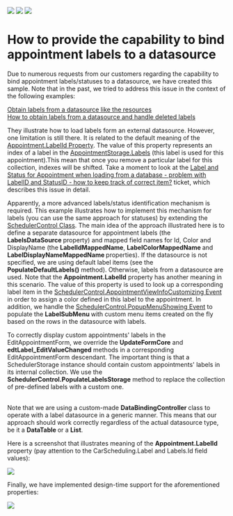 <!-- default badges list -->
![](https://img.shields.io/endpoint?url=https://codecentral.devexpress.com/api/v1/VersionRange/128635871/14.2.3%2B)
[![](https://img.shields.io/badge/Open_in_DevExpress_Support_Center-FF7200?style=flat-square&logo=DevExpress&logoColor=white)](https://supportcenter.devexpress.com/ticket/details/E4176)
[![](https://img.shields.io/badge/📖_How_to_use_DevExpress_Examples-e9f6fc?style=flat-square)](https://docs.devexpress.com/GeneralInformation/403183)
<!-- default badges end -->
# How to provide the capability to bind appointment labels to a datasource


<p>Due to numerous requests from our customers regarding the capability to bind appointment labels/statuses to a datasource, we have created this sample. Note that in the past, we tried to address this issue in the context of the following examples:</p><p><a href="https://www.devexpress.com/Support/Center/p/E2028">Obtain labels from a datasource like the resources</a><br />
<a href="https://www.devexpress.com/Support/Center/p/E2087">How to obtain labels from a datasource and handle deleted labels</a></p><p>They illustrate how to load labels form an external datasource. However, one limitation is still there. It is related to the default meaning of the <a href="http://documentation.devexpress.com/#CoreLibraries/DevExpressXtraSchedulerAppointment_LabelIdtopic"><u>Appointment.LabelId Property</u></a>. The value of this property represents an index of a label in the <a href="http://documentation.devexpress.com/#WindowsForms/DevExpressXtraSchedulerAppointmentStorage_Labelstopic"><u>AppointmentStorage.Labels</u></a> (this label is used for this appointment).This mean that once you remove a particular label for this collection, indexes will be shifted. Take a moment to look at the <a href="https://www.devexpress.com/Support/Center/p/Q413689">Label and Status for Appointment when loading from a database - problem with LabelID and StatusID - how to keep track of correct item?</a> ticket, which describes this issue in detail.</p><p>Apparently, a more advanced labels/status identification mechanism is required. This example illustrates how to implement this mechanism for labels (you can use the same approach for statuses) by extending the <a href="http://documentation.devexpress.com/#WindowsForms/clsDevExpressXtraSchedulerSchedulerControltopic"><u>SchedulerControl Class</u></a>. The main idea of the approach illustrated here is to define a separate datasource for appointment labels (the <strong>LabelsDataSource </strong>property) and mapped field names for Id, Color and DisplayName (the <strong>LabelIdMappedName</strong>, <strong>LabelColorMappedName </strong>and <strong>LabelDisplayNameMappedName </strong>properties). If the datasource is not specified, we are using default label items (see the <strong>PopulateDefaultLabels()</strong> method). Otherwise, labels from a datasource are used. Note that the <strong>Appointment.LabelId</strong> property has another meaning in this scenario. The value of this property is used to look up a corresponding label item in the <a href="http://documentation.devexpress.com/#WindowsForms/DevExpressXtraSchedulerSchedulerControl_AppointmentViewInfoCustomizingtopic"><u>SchedulerControl.AppointmentViewInfoCustomizing Event</u></a> in order to assign a color defined in this label to the appointment. In addition, we handle the <a href="http://documentation.devexpress.com/#WindowsForms/DevExpressXtraSchedulerSchedulerControl_PopupMenuShowingtopic"><u>SchedulerControl.PopupMenuShowing Event</u></a> to populate the <strong>LabelSubMenu </strong>with custom menu items created on the fly based on the rows in the datasource with labels.</p><p>To correctly display custom appointments' labels in the EditAppointmentForm, we override the <strong>UpdateFormCore</strong> and <strong>edtLabel_EditValueChanged</strong> methods in a corresponding EditAppointmentForm descendant. The important thing is that a SchedulerStorage instance should contain custom appointments' labels in its internal collection. We use the <strong>SchedulerControl.PopulateLabelsStorage</strong> method to replace the collection of pre-defined labels with a custom one.</p><p><br />
Note that we are using a custom-made <strong>DataBindingController </strong>class to operate with a label datasource in a generic manner. This means that our approach should work correctly regardless of the actual datasource type, be it a <strong>DataTable </strong>or a <strong>List<T></strong>.</p><p>Here is a screenshot that illustrates meaning of the <strong>Appointment.LabelId</strong> property (pay attention to the CarScheduling.Label and Labels.Id field values):</p><p><img src="https://raw.githubusercontent.com/DevExpress-Examples/how-to-provide-the-capability-to-bind-appointment-labels-to-a-datasource-e4176/14.2.3+/media/cb5f7a6b-67ff-4c91-ae66-46e0170e827d.png"></p><p>Finally, we have implemented design-time support for the aforementioned properties:</p><p><img src="https://raw.githubusercontent.com/DevExpress-Examples/how-to-provide-the-capability-to-bind-appointment-labels-to-a-datasource-e4176/14.2.3+/media/1bfdbce8-4b12-4e40-b065-f14441247c61.png"></p>

<br/>


